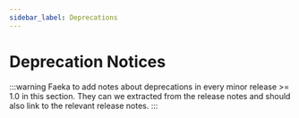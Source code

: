 ```yaml
---
sidebar_label: Deprecations
---
```


# Deprecation Notices

:::warning
Faeka to add notes about deprecations in every minor release >= 1.0 in this
section. They can we extracted from the release notes and should also link
to the relevant release notes.
:::
